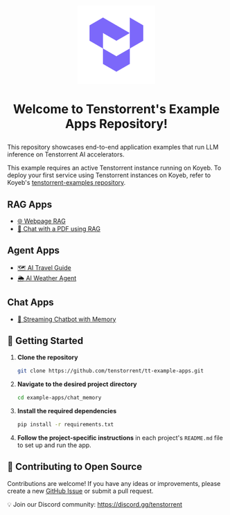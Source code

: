 <div align="center">

<img src="https://github.com/tenstorrent/tt-metal/blob/main/docs/source/common/images/favicon.png" width="180" height="180" />

<h1>

Welcome to Tenstorrent's Example Apps Repository!

</h1>

</div>

This repository showcases end-to-end application examples that run LLM inference on Tenstorrent AI accelerators.

This example requires an active Tenstorrent instance running on Koyeb.  To deploy your first service using Tenstorrent instances on Koyeb, refer to Koyeb's [tenstorrent-examples repository](https://github.com/koyeb/tenstorrent-examples).

## RAG Apps
* [🌐 Webpage RAG](https://github.com/tenstorrent/tt-example-apps/tree/main/example-apps/webpage_rag)
* [📄 Chat with a PDF using RAG](https://github.com/tenstorrent/tt-example-apps/tree/main/example-apps/pdf_rag)

## Agent Apps
* [🗺️ AI Travel Guide](https://github.com/tenstorrent/tt-example-apps/tree/main/example-apps/travel_guide)
* [🌦️ AI Weather Agent](https://github.com/tenstorrent/tt-example-apps/tree/main/example-apps/weather_agent)

## Chat Apps
* [🤖 Streaming Chatbot with Memory](https://github.com/tenstorrent/tt-example-apps/tree/main/example-apps/chat_memory)

## 🚀 Getting Started

1. **Clone the repository** 

    ```bash 
    git clone https://github.com/tenstorrent/tt-example-apps.git
    ```

2. **Navigate to the desired project directory**

    ```bash 
    cd example-apps/chat_memory
    ```

3. **Install the required dependencies**

    ```bash
    pip install -r requirements.txt
    ```

4. **Follow the project-specific instructions** in each project's `README.md` file to set up and run the app.

## 🤝 Contributing to Open Source

Contributions are welcome! If you have any ideas or improvements, please create a new [GitHub Issue](https://github.com/tenstorrent/tt-example-apps/issues) or submit a pull request.

💡 Join our Discord community: https://discord.gg/tenstorrent
